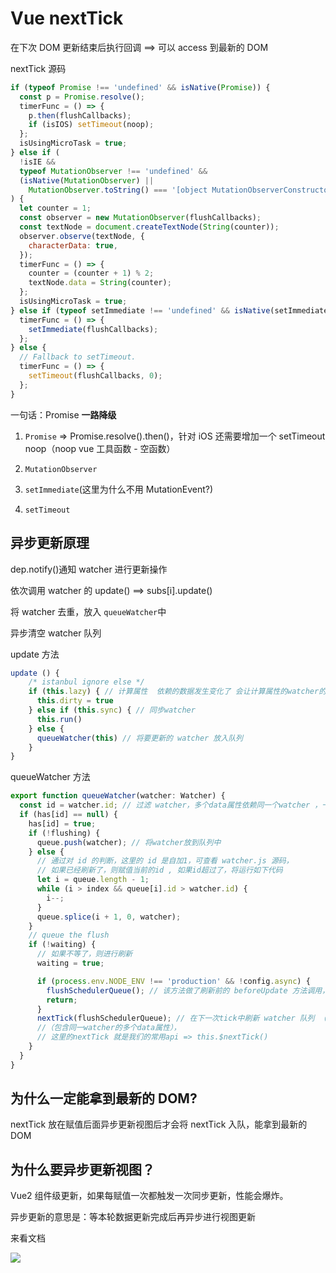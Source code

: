 # Vue nextTick

在下次 DOM 更新结束后执行回调 ==> 可以 access 到最新的 DOM

nextTick 源码

```js
if (typeof Promise !== 'undefined' && isNative(Promise)) {
  const p = Promise.resolve();
  timerFunc = () => {
    p.then(flushCallbacks);
    if (isIOS) setTimeout(noop);
  };
  isUsingMicroTask = true;
} else if (
  !isIE &&
  typeof MutationObserver !== 'undefined' &&
  (isNative(MutationObserver) ||
    MutationObserver.toString() === '[object MutationObserverConstructor]')
) {
  let counter = 1;
  const observer = new MutationObserver(flushCallbacks);
  const textNode = document.createTextNode(String(counter));
  observer.observe(textNode, {
    characterData: true,
  });
  timerFunc = () => {
    counter = (counter + 1) % 2;
    textNode.data = String(counter);
  };
  isUsingMicroTask = true;
} else if (typeof setImmediate !== 'undefined' && isNative(setImmediate)) {
  timerFunc = () => {
    setImmediate(flushCallbacks);
  };
} else {
  // Fallback to setTimeout.
  timerFunc = () => {
    setTimeout(flushCallbacks, 0);
  };
}
```

一句话：Promise **一路降级**

1. `Promise` => Promise.resolve().then()，针对 iOS 还需要增加一个 setTimeout noop（noop vue 工具函数 - 空函数）

2. `MutationObserver`

3. `setImmediate`(这里为什么不用 MutationEvent?)

4. `setTimeout`

## 异步更新原理

dep.notify()通知 watcher 进行更新操作

依次调用 watcher 的 update() ==> subs[i].update()

将 watcher 去重，放入 `queueWatcher`中

异步清空 watcher 队列

update 方法

```js
update () {
    /* istanbul ignore else */
    if (this.lazy) { // 计算属性  依赖的数据发生变化了 会让计算属性的watcher的dirty变成true
      this.dirty = true
    } else if (this.sync) { // 同步watcher
      this.run()
    } else {
      queueWatcher(this) // 将要更新的 watcher 放入队列
    }
}
```

queueWatcher 方法

```js
export function queueWatcher(watcher: Watcher) {
  const id = watcher.id; // 过滤 watcher，多个data属性依赖同一个watcher ，一个组件只有一个watcher
  if (has[id] == null) {
    has[id] = true;
    if (!flushing) {
      queue.push(watcher); // 将watcher放到队列中
    } else {
      // 通过对 id 的判断，这里的 id 是自加1，可查看 watcher.js 源码，
      // 如果已经刷新了，则赋值当前的id , 如果id超过了，将运行如下代码
      let i = queue.length - 1;
      while (i > index && queue[i].id > watcher.id) {
        i--;
      }
      queue.splice(i + 1, 0, watcher);
    }
    // queue the flush
    if (!waiting) {
      // 如果不等了，则进行刷新
      waiting = true;

      if (process.env.NODE_ENV !== 'production' && !config.async) {
        flushSchedulerQueue(); // 该方法做了刷新前的 beforeUpdate 方法调用，然后 watcher.run()
        return;
      }
      nextTick(flushSchedulerQueue); // 在下一次tick中刷新 watcher 队列 （借用nextTick）
      //（包含同一watcher的多个data属性），
      // 这里的nextTick 就是我们的常用api => this.$nextTick()
    }
  }
}
```

## 为什么一定能拿到最新的 DOM?

nextTick 放在赋值后面异步更新视图后才会将 nextTick 入队，能拿到最新的 DOM

## 为什么要异步更新视图？

Vue2 组件级更新，如果每赋值一次都触发一次同步更新，性能会爆炸。

异步更新的意思是：等本轮数据更新完成后再异步进行视图更新

来看文档

![](https://cdn.jsdelivr.net/gh/aaronkwong929/pictures/20210820223700.png)
